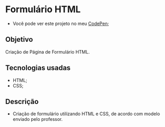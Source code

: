 # Formulário HTML

* Você pode ver este projeto no meu [CodePen](https://codepen.io/lizvidotti91/pen/qBqEwdN); 

## Objetivo

Criação de Página de Formulário HTML.

## Tecnologias usadas

* HTML; 
* CSS; 

## Descrição

* Criação de formulário utilizando HTML e CSS, de acordo com modelo enviado pelo professor.
